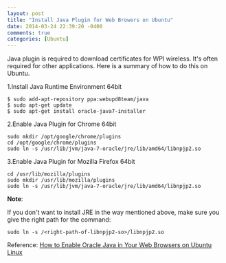 ```yaml
---
layout: post
title: "Install Java Plugin for Web Browers on Ubuntu"
date: 2014-03-24 22:39:20 -0400
comments: true
categories: [Ubuntu]
---
```


Java plugin is required to download certificates for WPI wireless. It's often required for other applications. Here is a summary of how to do this on Ubuntu.

1.Install Java Runtime Environment 64bit

```
$ sudo add-apt-repository ppa:webupd8team/java
$ sudo apt-get update
$ sudo apt-get install oracle-java7-installer
```

<!-- more -->

2.Enable Java Plugin for Chrome 64bit

```
sudo mkdir /opt/google/chrome/plugins
cd /opt/google/chrome/plugins
sudo ln -s /usr/lib/jvm/java-7-oracle/jre/lib/amd64/libnpjp2.so
```

3.Enable Java Plugin for Mozilla Firefox 64bit

```
cd /usr/lib/mozilla/plugins
sudo mkdir /usr/lib/mozilla/plugins
sudo ln -s /usr/lib/jvm/java-7-oracle/jre/lib/amd64/libnpjp2.so
```

**Note**:

If you don't want to install JRE in the way mentioned above, make sure you give the right path for the command:

``` 
sudo ln -s /<right-path-of-libnpjp2-so>/libnpjp2.so
```

Reference: 
[How to Enable Oracle Java in Your Web Browsers on Ubuntu Linux](http://m.wikihow.com/Enable-Oracle-Java-in-Your-Web-Browsers-on-Ubuntu-Linux)

